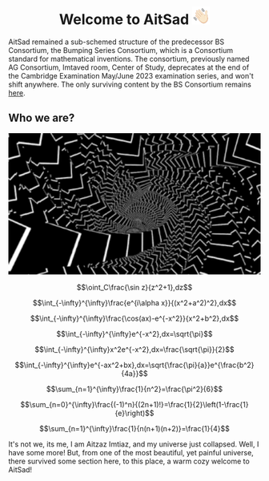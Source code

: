 <h1 align="center">Welcome to AitSad <img height=35 src="https://github.com/AitSad/Static/blob/main/.github/waving.gif"></h1>

AitSad remained a sub-schemed structure of the predecessor BS Consortium, the Bumping Series Consortium, which is a Consortium standard for mathematical inventions. The consortium, previously named AG Consortium, Imtaved room, Center of Study, deprecates at the end of the Cambridge Examination May/June 2023 examination series, and won't shift anywhere. The only surviving content by the BS Consortium remains [here](https://www.amazon.com/Collection-Theorems-Aitzaz-Imtiaz-ebook/dp/B0BTMPB4M1/ref=sr_1_7?crid=S27GKQ5NBMSB&keywords=aitzaz+imtiaz&qid=1678548711&sprefix=aitza%2Caps%2C319&sr=8-7). 

## Who we are?
<img width=1000 src="https://github.com/AitSad/Static/blob/main/.github/quantum.gif">

$$\oint_C\frac{\sin z}{z^2+1},dz$$

$$\int_{-\infty}^{\infty}\frac{e^{i\alpha x}}{(x^2+a^2)^2},dx$$

$$\int_{-\infty}^{\infty}\frac{\cos(ax)-e^{-x^2}}{x^2+b^2},dx$$

$$\int_{-\infty}^{\infty}e^{-x^2},dx=\sqrt{\pi}$$

$$\int_{-\infty}^{\infty}x^2e^{-x^2},dx=\frac{\sqrt{\pi}}{2}$$

$$\int_{-\infty}^{\infty}e^{-ax^2+bx},dx=\sqrt{\frac{\pi}{a}}e^{\frac{b^2}{4a}}$$

$$\sum_{n=1}^{\infty}\frac{1}{n^2}=\frac{\pi^2}{6}$$

$$\sum_{n=0}^{\infty}\frac{(-1)^n}{(2n+1)!}=\frac{1}{2}\left(1-\frac{1}{e}\right)$$

$$\sum_{n=1}^{\infty}\frac{1}{n(n+1)(n+2)}=\frac{1}{4}$$

It's not we, its me, I am Aitzaz Imtiaz, and my universe just collapsed. Well, I have some more! But, from one of the most beautiful, yet painful universe, there survived some section here, to this place, a warm cozy welcome to AitSad!

<br>
